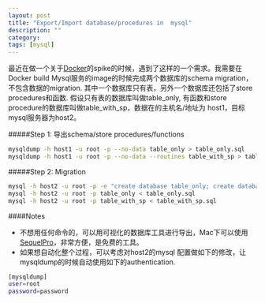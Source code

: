 ```yaml
---
layout: post
title: "Export/Import database/procedures in  mysql"
description: ""
category: 
tags: [mysql]
---
```



最近在做一个关于[Docker](http://docker.io)的spike的时候，遇到了这样的一个需求。我需要在Docker build Mysql服务的image的时候完成两个数据库的schema migration，不包含数据的migration. 其中一个数据库只有表，另外一个数据库还包括了store procedures和函数.
假设只有表的数据库叫做table_only, 有函数和store procedure的数据库叫做table_with_sp，数据在的主机名/地址为 host1，目标mysql服务器为host2。

#####Step 1: 导出schema/store procedures/functions

```bash
mysqldump -h host1 -u root -p --no-data table_only > table_only.sql
mysqldump -h host1 -u root -p --no-data --routines table_with_sp > table_with_sp.sql
```

#####Step 2: Migration
```bash
mysql -h host2 -u root -p -e "create database table_only; create database table_with_sp" 
mysql -h host2 -u root -p table_only < table_only.sql
mysql -h host2 -u root -p table_with_sp < table_with_sp.sql
```

####Notes
- 不想用任何命令的，可以用可视化的数据库工具进行导出，Mac下可以使用[SequelPro]()，非常方便，是免费的工具。
- 如果想自动化整个过程，可以考虑对host2的mysql 配置做如下的修改，让mysqldump的时候自动使用如下的authentication. 

```bash
[mysqldump]
user=root
password=password
```



